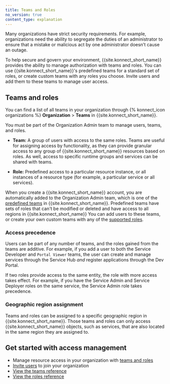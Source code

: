 ```yaml
---
title: Teams and Roles
no_version: true
content_type: explanation
---
```


Many organizations have strict security requirements. For example, organizations
need the ability to segregate the duties of an administrator to ensure that a
mistake or malicious act by one administrator doesn’t cause an outage.

To help secure and govern your environment, {{site.konnect_short_name}} provides
the ability to manage authorization with teams and roles. You can use {{site.konnect_short_name}}'s
predefined teams for a standard set of roles, or create custom teams with
any roles you choose. Invite users and add them to these teams to manage user
access.

## Teams and roles

You can find a list of all teams in your organization through
{% konnect_icon organizations %} **Organization** > **Teams** in {{site.konnect_short_name}}.

You must be part of the Organization Admin team to manage users, teams, and
roles.

* **Team:** A group of users with access to the same roles. Teams are useful
for assigning access by functionality, as they can provide granular access to
any group of {{site.konnect_short_name}} resources based on roles. As well, access to specific
runtime groups and services can be shared with teams.

* **Role:** Predefined access to a particular resource instance, or all
instances of a resource type (for example, a particular service or all services).

When you create a {{site.konnect_short_name}} account, you are automatically added to the Organization
Admin team, which is one of the [predefined teams](/konnect/org-management/teams-and-roles/teams-reference)
in {{site.konnect_short_name}}. Predefined teams have sets of roles that can't be modified or
deleted and have access to all regions in {{site.konnect_short_name}} You can add users to these teams, or create your own custom teams
with any of the [supported roles](/konnect/org-management/teams-and-roles/roles-reference).

### Access precedence

Users can be part of any number of teams, and the roles gained from the teams
are additive. For example, if you add a user to both the Service Developer and
`Portal Viewer` teams, the user can create and manage services
through the Service Hub _and_ register applications through the Dev Portal.

If two roles provide access to the same entity, the role with more access
takes effect. For example, if you have the Service Admin and Service Deployer
roles on the same service, the Service Admin role takes precedence.

### Geographic region assignment

Teams and roles can be assigned to a specific geographic region in {{site.konnect_short_name}}. Those teams and roles can only access {{site.konnect_short_name}} objects, such as services, that are also located in the same region they are assigned to. 

<!-- (SHARING IS NOT YET AVAILABLE)
### Entity and role sharing

An Organization Admin can share any role or entity with any user in the
organization.

Any user with the Service Admin or Runtime Group Admin role can
share services that they have access to, with
users with the same role or lesser.

For example, if you have a Service Admin role:
* You can share that service with any other user through the Service Hub.
* Because you have admin access, you can choose to share the service with users that possess any other
level of access: creator, deployer, viewer, etc.

You can [share any service](/konnect/servicehub/manage-services/#share-service)
through the Service Hub, or
[share any runtime group](/konnect/runtime-manager/runtime-groups/manage/#share-runtime-group)
through the Runtime Manager. -->

## Get started with access management

* Manage resource access in your organization
 with [teams and roles](/konnect/org-management/teams-and-roles/manage)
* [Invite users](/konnect/org-management/users) to join your
organization
* [View the teams reference](/konnect/org-management/teams-and-roles/teams-reference)
* [View the roles reference](/konnect/org-management/teams-and-roles/roles-reference)
